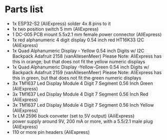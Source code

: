# Parts list

- 1x ESP32-S2 (AliExpress) solder 4x 8 pins to it
- 1x two position switch 5 mm (AliExpress)
- 1 DC-005 PCB mount 5.5x2.1 mm female power connector (AliExpress)
- 1x red alphanumeric 4 digit display 0.54 inch red HT16K33 I2C (AliExpress)
- 1x Quad Alphanumeric Display - Yellow 0.54 inch Digits w/ I2C Backpack Adafruit 2158 (vanAllesenMeer) Please Note: AliExpress has this in orange, but that does not fit the yellow numeric displays
- 1x Quad Alphanumeric Display -Yellow-Green 0.54 inch Digits w/ Backpack Adafruit 2159 (vanAllesenMeer) Please Note: AliExpress has this in green, but that does not fit the green numeric displays
- 3x TM1637 Led Display Module 4 Digit 7 Segment 0.56 Inch Green (AliExpress)
- 3x TM1637 Led Display Module 4 Digit 7 Segment 0.56 Inch Red (AliExpress)
- 3x TM1637 Led Display Module 4 Digit 7 Segment 0.56 Inch Yellow (AliExpress)
- 1x LM 2596 buck conveter (set to 5V output) (AiliExpress)
- power supply around 9V, 200 mA or more, with a 5.5/2.1 male plug (AliExpress)
- 110 or more pin headers (AliExpress)
